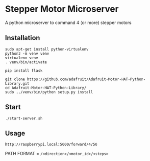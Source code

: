 # Stepper Motor Microserver

A python microserver to command 4 (or more) stepper motors

## Installation
```
sudo apt-get install python-virtualenv
python3 -m venv venv
virtualenv venv
. venv/bin/activate

pip install flask

git clone https://github.com/adafruit/Adafruit-Motor-HAT-Python-Library.git
cd Adafruit-Motor-HAT-Python-Library/
sudo ../venv/bin/python setup.py install
```

## Start

```
./start-server.sh
```

## Usage

```
http://raspberrypi.local:5000/forward/4/50
```

PATH FORMAT = `/<direction>/<motor_id>/<steps>`
